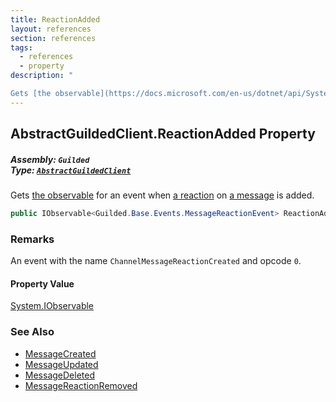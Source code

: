```yaml
---
title: ReactionAdded
layout: references
section: references
tags:
  - references
  - property
description: "

Gets [the observable](https://docs.microsoft.com/en-us/dotnet/api/System.IObservable-1 'System.IObservable`1') for an event when [a reaction](Reaction 'Guilded.Base.Content.Reaction') on [a message](Message 'Guilded.Base.Content.Message') is added."
---
```


## AbstractGuildedClient.ReactionAdded Property
##### **Assembly:** `Guilded`<br/>**Type:** [`AbstractGuildedClient`](AbstractGuildedClient 'Guilded.AbstractGuildedClient')

Gets [the observable](https://docs.microsoft.com/en-us/dotnet/api/System.IObservable-1 'System.IObservable`1') for an event when [a reaction](Reaction 'Guilded.Base.Content.Reaction') on [a message](Message 'Guilded.Base.Content.Message') is added.

```csharp
public IObservable<Guilded.Base.Events.MessageReactionEvent> ReactionAdded { get; }
```

### Remarks
  
An event with the name `ChannelMessageReactionCreated` and opcode `0`.

#### Property Value
[System.IObservable](https://docs.microsoft.com/en-us/dotnet/api/System.IObservable 'System.IObservable')

### See Also
- [MessageCreated](AbstractGuildedClient.MessageCreated 'Guilded.AbstractGuildedClient.MessageCreated')
- [MessageUpdated](AbstractGuildedClient.MessageUpdated 'Guilded.AbstractGuildedClient.MessageUpdated')
- [MessageDeleted](AbstractGuildedClient.MessageDeleted 'Guilded.AbstractGuildedClient.MessageDeleted')
- [MessageReactionRemoved](AbstractGuildedClient.MessageReactionRemoved 'Guilded.AbstractGuildedClient.MessageReactionRemoved')